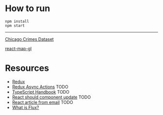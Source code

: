# How to run

```
npm install
npm start
```

---

[Chicago Crimes Dataset](https://data.cityofchicago.org/Public-Safety/Crimes-2001-to-present/ijzp-q8t2)

[react-map-gl](https://github.com/uber/react-map-gl)



# Resources

- [Redux](http://rackt.org/redux/index.html)
- [Redux Async Actions]() TODO
- [TypeScript Handbook]() TODO
- [React should component update]() TODO
- [React article from email]() TODO
- [What is Flux?](http://fluxxor.com/what-is-flux.html)
